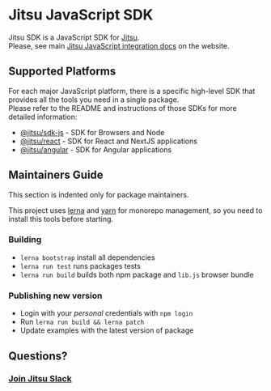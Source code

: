 # Jitsu JavaScript SDK

Jitsu SDK is a JavaScript SDK for [Jitsu](https://jitsu.com).<br/>Please, see
main [Jitsu JavaScript integration docs](https://jitsu.com/docs/sending-data/js-sdk) on the website.

## Supported Platforms

For each major JavaScript platform, there is a specific high-level SDK that provides all the tools you need in a single package.<br/>Please refer to the README and instructions of those SDKs for more detailed information:
 * [@jitsu/sdk-js](https://github.com/jitsucom/jitsu-js/tree/master/packages/javascript-sdk) - SDK for Browsers and Node
 * [@jitsu/react](https://github.com/jitsucom/jitsu-js/tree/master/packages/react) - SDK for React and NextJS applications
 * [@jitsu/angular](https://github.com/jitsucom/jitsu-js/tree/master/packages/angular/projects/jitsu) - SDK for Angular applications

## Maintainers Guide

This section is indented only for package maintainers.

This project uses [lerna](https://lerna.js.org/) and [yarn](https://yarnpkg.com/) for monorepo management, so you need to install this tools before starting.

### Building

 * `lerna bootstrap` install all dependencies
 * `lerna run test` runs packages tests
 * `lerna run build` builds both npm package and `lib.js` browser bundle

### Publishing new version

 * Login with your *personal* credentials with `npm login`
 * Run `lerna run build && lerna patch`
 * Update examples with the latest version of package

## Questions?

### [Join Jitsu Slack](https://jitsu.com/slack)